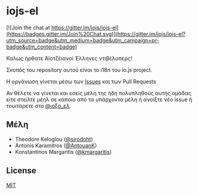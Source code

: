 iojs-el
=======

[![Join the chat at https://gitter.im/iojs/iojs-el](https://badges.gitter.im/Join%20Chat.svg)](https://gitter.im/iojs/iojs-el?utm_source=badge&utm_medium=badge&utm_campaign=pr-badge&utm_content=badge)

Καλως ήρθατε Άϊοτζέιανοί Έλληνες ντιβέλοπερς!

Σκοπός του repository αυτού είναι το i18n του io.js project.

Η οργάνωση γίνεται μέσω των [Issues](https://github.com/iojs/iojs-el/issues) και των Pull Requests

Αν θέλετε να γίνεται και εσείς μέλη της ήδη πολυπληθούς αυτής ομάδας είτε στείλτε μέηλ σε κάποιο από τα υπάρχοντα μέλη ή ανοίξτε νέο issue ή τουιτάρετε στο [@ιοξσ_ελ](https://twitter.com/iojs_el).


## Μέλη

* Theodore Keloglou ([@sirodoht](https://github.com/sirodoht))
* Antonis Karamitros ([@AntouanK](https://github.com/AntouanK))
* Konstantinos Margaritis ([@kmargaritis](https://github.com/kmargaritis))


## License

[MIT](LICENSE)
